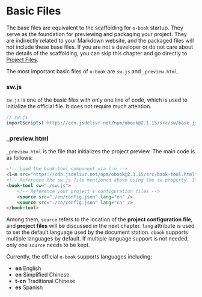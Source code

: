 # Basic Files

The base files are equivalent to the scaffolding for `o-book` startup. They serve as the foundation for previewing and packaging your project. They are indirectly related to your Markdown website, and the packaged files will not include these base files. If you are not a developer or do not care about the details of the scaffolding, you can skip this chapter and go directly to [Project Files](./project-docs.md).

The most important basic files of `o-book` are `sw.js` and `_preview.html`.

### sw.js

`sw.js` is one of the basic files with only one line of code, which is used to initialize the official file. It does not require much attention.

```javascript
// sw.js
importScripts(`https://cdn.jsdelivr.net/npm/obook@2.1.15/src/sw/base.js`);
```

### _preview.html

`_preview.html` is the file that initializes the project preview. The main code is as follows:

```html
<!-- Load the book-tool component via l-m -->
<l-m src="https://cdn.jsdelivr.net/npm/obook@2.1.15/src/book-tool.html"></l-m>
<!-- Reference the sw.js file mentioned above using the sw property. If the name of sw.js is changed, it should be updated here as well. -->
<book-tool sw="./sw.js">
    <!-- Reference your project's configuration files -->
    <source src="./en/config.json" lang="en" />
    <source src="./cn/config.json" lang="cn" />
</book-tool>
```

Among them, `source` refers to the location of the **project configuration file**, and **project files** will be discussed in the next chapter. `lang` attribute is used to set the default language used by the document station. `obook` supports multiple languages by default. If multiple language support is not needed, only one `source` needs to be kept.

Currently, the official `o-book` supports languages including:

- **en** English
- **cn** Simplified Chinese
- **t-cn** Traditional Chinese
- **es** Spanish

